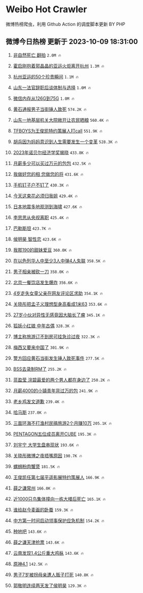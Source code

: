# Weibo Hot Crawler 



微博热榜爬虫，利用 Github Action 的调度脚本更新 BY PHP 


## 微博今日热榜 更新于 2023-10-09 18:31:00 
1. [非自然死亡 翻拍](https://s.weibo.com/weibo?q=%E9%9D%9E%E8%87%AA%E7%84%B6%E6%AD%BB%E4%BA%A1%20%E7%BF%BB%E6%8B%8D&t=31&band_rank=1&Refer=top) `2.0M 🔥` 

1. [霍启刚抱着郭晶晶的亚运火炬离开杭州](https://s.weibo.com/weibo?q=%23%E9%9C%8D%E5%90%AF%E5%88%9A%E6%8A%B1%E7%9D%80%E9%83%AD%E6%99%B6%E6%99%B6%E7%9A%84%E4%BA%9A%E8%BF%90%E7%81%AB%E7%82%AC%E7%A6%BB%E5%BC%80%E6%9D%AD%E5%B7%9E%23&t=31&band_rank=2&Refer=top) `1.3M 🔥` 

1. [杭州亚运的50个珍贵瞬间](https://s.weibo.com/weibo?q=%23%E6%9D%AD%E5%B7%9E%E4%BA%9A%E8%BF%90%E7%9A%8450%E4%B8%AA%E7%8F%8D%E8%B4%B5%E7%9E%AC%E9%97%B4%23&t=31&band_rank=3&Refer=top) `1.1M 🔥` 

1. [山东一法官辞职后谈体制与选择](https://s.weibo.com/weibo?q=%23%E5%B1%B1%E4%B8%9C%E4%B8%80%E6%B3%95%E5%AE%98%E8%BE%9E%E8%81%8C%E5%90%8E%E8%B0%88%E4%BD%93%E5%88%B6%E4%B8%8E%E9%80%89%E6%8B%A9%23&t=31&band_rank=4&Refer=top) `1.0M 🔥` 

1. [微信内存从126G到75G](https://s.weibo.com/weibo?q=%23%E5%BE%AE%E4%BF%A1%E5%86%85%E5%AD%98%E4%BB%8E126G%E5%88%B075G%23&t=31&band_rank=5&Refer=top) `1.0M 🔥` 

1. [黄石通报男子当街锤人致死](https://s.weibo.com/weibo?q=%23%E9%BB%84%E7%9F%B3%E9%80%9A%E6%8A%A5%E7%94%B7%E5%AD%90%E5%BD%93%E8%A1%97%E9%94%A4%E4%BA%BA%E8%87%B4%E6%AD%BB%23&t=31&band_rank=6&Refer=top) `574.2K 🔥` 

1. [山东一地基层机关大院敞开让农民晒粮](https://s.weibo.com/weibo?q=%23%E5%B1%B1%E4%B8%9C%E4%B8%80%E5%9C%B0%E5%9F%BA%E5%B1%82%E6%9C%BA%E5%85%B3%E5%A4%A7%E9%99%A2%E6%95%9E%E5%BC%80%E8%AE%A9%E5%86%9C%E6%B0%91%E6%99%92%E7%B2%AE%23&t=31&band_rank=7&Refer=top) `560.4K 🔥` 

1. [TFBOYS为王俊凯特约策展人打call](https://s.weibo.com/weibo?q=%23TFBOYS%E4%B8%BA%E7%8E%8B%E4%BF%8A%E5%87%AF%E7%89%B9%E7%BA%A6%E7%AD%96%E5%B1%95%E4%BA%BA%E6%89%93call%23&t=31&band_rank=8&Refer=top) `551.9K 🔥` 

1. [胡兵因为妈妈意识到人生需要发生一个变革](https://s.weibo.com/weibo?q=%23%E8%83%A1%E5%85%B5%E5%9B%A0%E4%B8%BA%E5%A6%88%E5%A6%88%E6%84%8F%E8%AF%86%E5%88%B0%E4%BA%BA%E7%94%9F%E9%9C%80%E8%A6%81%E5%8F%91%E7%94%9F%E4%B8%80%E4%B8%AA%E5%8F%98%E9%9D%A9%23&t=31&band_rank=9&Refer=top) `528.3K 🔥` 

1. [2023年诺贝尔经济学奖揭晓](https://s.weibo.com/weibo?q=%232023%E5%B9%B4%E8%AF%BA%E8%B4%9D%E5%B0%94%E7%BB%8F%E6%B5%8E%E5%AD%A6%E5%A5%96%E6%8F%AD%E6%99%93%23&t=31&band_rank=10&Refer=top) `433.8K 🔥` 

1. [月薪多少可以买过万元的包包](https://s.weibo.com/weibo?q=%23%E6%9C%88%E8%96%AA%E5%A4%9A%E5%B0%91%E5%8F%AF%E4%BB%A5%E4%B9%B0%E8%BF%87%E4%B8%87%E5%85%83%E7%9A%84%E5%8C%85%E5%8C%85%23&t=31&band_rank=11&Refer=top) `432.5K 🔥` 

1. [我做好您的相 您做您的将](https://s.weibo.com/weibo?q=%E6%88%91%E5%81%9A%E5%A5%BD%E6%82%A8%E7%9A%84%E7%9B%B8%20%E6%82%A8%E5%81%9A%E6%82%A8%E7%9A%84%E5%B0%86&t=31&band_rank=12&Refer=top) `431.6K 🔥` 

1. [手机钉子户不钉了](https://s.weibo.com/weibo?q=%23%E6%89%8B%E6%9C%BA%E9%92%89%E5%AD%90%E6%88%B7%E4%B8%8D%E9%92%89%E4%BA%86%23&t=31&band_rank=13&Refer=top) `430.3K 🔥` 

1. [今天这束花必须归我姐](https://s.weibo.com/weibo?q=%23%E4%BB%8A%E5%A4%A9%E8%BF%99%E6%9D%9F%E8%8A%B1%E5%BF%85%E9%A1%BB%E5%BD%92%E6%88%91%E5%A7%90%23&t=31&band_rank=14&Refer=top) `429.4K 🔥` 

1. [日本地震多地观测到海啸](https://s.weibo.com/weibo?q=%23%E6%97%A5%E6%9C%AC%E5%9C%B0%E9%9C%87%E5%A4%9A%E5%9C%B0%E8%A7%82%E6%B5%8B%E5%88%B0%E6%B5%B7%E5%95%B8%23&t=31&band_rank=15&Refer=top) `427.6K 🔥` 

1. [李思思从央视离职](https://s.weibo.com/weibo?q=%23%E6%9D%8E%E6%80%9D%E6%80%9D%E4%BB%8E%E5%A4%AE%E8%A7%86%E7%A6%BB%E8%81%8C%23&t=31&band_rank=16&Refer=top) `425.4K 🔥` 

1. [巴勒斯坦](https://s.weibo.com/weibo?q=%23%E5%B7%B4%E5%8B%92%E6%96%AF%E5%9D%A6%23&t=31&band_rank=17&Refer=top) `423.7K 🔥` 

1. [侯明昊 智性恋](https://s.weibo.com/weibo?q=%E4%BE%AF%E6%98%8E%E6%98%8A%20%E6%99%BA%E6%80%A7%E6%81%8B&t=31&band_rank=18&Refer=top) `423.6K 🔥` 

1. [我那190的甜妹爱豆](https://s.weibo.com/weibo?q=%23%E6%88%91%E9%82%A3190%E7%9A%84%E7%94%9C%E5%A6%B9%E7%88%B1%E8%B1%86%23&t=31&band_rank=19&Refer=top) `360.0K 🔥` 

1. [在以色列华人中至少3人中弹4人失联](https://s.weibo.com/weibo?q=%23%E5%9C%A8%E4%BB%A5%E8%89%B2%E5%88%97%E5%8D%8E%E4%BA%BA%E4%B8%AD%E8%87%B3%E5%B0%913%E4%BA%BA%E4%B8%AD%E5%BC%B94%E4%BA%BA%E5%A4%B1%E8%81%94%23&t=31&band_rank=20&Refer=top) `358.5K 🔥` 

1. [男子相亲被砍一刀](https://s.weibo.com/weibo?q=%23%E7%94%B7%E5%AD%90%E7%9B%B8%E4%BA%B2%E8%A2%AB%E7%A0%8D%E4%B8%80%E5%88%80%23&t=31&band_rank=21&Refer=top) `358.0K 🔥` 

1. [北京一餐饮店发生爆炸](https://s.weibo.com/weibo?q=%23%E5%8C%97%E4%BA%AC%E4%B8%80%E9%A4%90%E9%A5%AE%E5%BA%97%E5%8F%91%E7%94%9F%E7%88%86%E7%82%B8%23&t=31&band_rank=22&Refer=top) `356.6K 🔥` 

1. [4岁走失女童父亲在网友评论区求助](https://s.weibo.com/weibo?q=%234%E5%B2%81%E8%B5%B0%E5%A4%B1%E5%A5%B3%E7%AB%A5%E7%88%B6%E4%BA%B2%E5%9C%A8%E7%BD%91%E5%8F%8B%E8%AF%84%E8%AE%BA%E5%8C%BA%E6%B1%82%E5%8A%A9%23&t=31&band_rank=23&Refer=top) `354.1K 🔥` 

1. [关晓彤把孟子义理想型身高看成1米63](https://s.weibo.com/weibo?q=%23%E5%85%B3%E6%99%93%E5%BD%A4%E6%8A%8A%E5%AD%9F%E5%AD%90%E4%B9%89%E7%90%86%E6%83%B3%E5%9E%8B%E8%BA%AB%E9%AB%98%E7%9C%8B%E6%88%901%E7%B1%B363%23&t=31&band_rank=24&Refer=top) `353.6K 🔥` 

1. [27岁小伙对异性无感竟因大脑长了瘤](https://s.weibo.com/weibo?q=%2327%E5%B2%81%E5%B0%8F%E4%BC%99%E5%AF%B9%E5%BC%82%E6%80%A7%E6%97%A0%E6%84%9F%E7%AB%9F%E5%9B%A0%E5%A4%A7%E8%84%91%E9%95%BF%E4%BA%86%E7%98%A4%23&t=31&band_rank=25&Refer=top) `345.1K 🔥` 

1. [狐妖小红娘 中年古偶](https://s.weibo.com/weibo?q=%E7%8B%90%E5%A6%96%E5%B0%8F%E7%BA%A2%E5%A8%98%20%E4%B8%AD%E5%B9%B4%E5%8F%A4%E5%81%B6&t=31&band_rank=26&Refer=top) `328.3K 🔥` 

1. [博主称旅游订不到房可挂急诊过夜](https://s.weibo.com/weibo?q=%23%E5%8D%9A%E4%B8%BB%E7%A7%B0%E6%97%85%E6%B8%B8%E8%AE%A2%E4%B8%8D%E5%88%B0%E6%88%BF%E5%8F%AF%E6%8C%82%E6%80%A5%E8%AF%8A%E8%BF%87%E5%A4%9C%23&t=31&band_rank=27&Refer=top) `322.3K 🔥` 

1. [梅西又要来中国了](https://s.weibo.com/weibo?q=%23%E6%A2%85%E8%A5%BF%E5%8F%88%E8%A6%81%E6%9D%A5%E4%B8%AD%E5%9B%BD%E4%BA%86%23&t=31&band_rank=28&Refer=top) `301.9K 🔥` 

1. [警方回应黄石当街发生锤人致死事件](https://s.weibo.com/weibo?q=%23%E8%AD%A6%E6%96%B9%E5%9B%9E%E5%BA%94%E9%BB%84%E7%9F%B3%E5%BD%93%E8%A1%97%E5%8F%91%E7%94%9F%E9%94%A4%E4%BA%BA%E8%87%B4%E6%AD%BB%E4%BA%8B%E4%BB%B6%23&t=31&band_rank=29&Refer=top) `277.5K 🔥` 

1. [BSS去录制RM了](https://s.weibo.com/weibo?q=%23BSS%E5%8E%BB%E5%BD%95%E5%88%B6RM%E4%BA%86%23&t=31&band_rank=30&Refer=top) `255.2K 🔥` 

1. [蓝盈莹 浣碧最爱的两个男人都在身边了](https://s.weibo.com/weibo?q=%E8%93%9D%E7%9B%88%E8%8E%B9%20%E6%B5%A3%E7%A2%A7%E6%9C%80%E7%88%B1%E7%9A%84%E4%B8%A4%E4%B8%AA%E7%94%B7%E4%BA%BA%E9%83%BD%E5%9C%A8%E8%BA%AB%E8%BE%B9%E4%BA%86&t=31&band_rank=31&Refer=top) `250.2K 🔥` 

1. [月薪4000的小镇青年背过万的包](https://s.weibo.com/weibo?q=%23%E6%9C%88%E8%96%AA4000%E7%9A%84%E5%B0%8F%E9%95%87%E9%9D%92%E5%B9%B4%E8%83%8C%E8%BF%87%E4%B8%87%E7%9A%84%E5%8C%85%23&t=31&band_rank=32&Refer=top) `241.9K 🔥` 

1. [老乡鸡发文道歉](https://s.weibo.com/weibo?q=%23%E8%80%81%E4%B9%A1%E9%B8%A1%E5%8F%91%E6%96%87%E9%81%93%E6%AD%89%23&t=31&band_rank=33&Refer=top) `239.4K 🔥` 

1. [哈马斯](https://s.weibo.com/weibo?q=%23%E5%93%88%E9%A9%AC%E6%96%AF%23&t=31&band_rank=34&Refer=top) `237.0K 🔥` 

1. [三面环海不打渔村民搞旅游2个月赚10万](https://s.weibo.com/weibo?q=%23%E4%B8%89%E9%9D%A2%E7%8E%AF%E6%B5%B7%E4%B8%8D%E6%89%93%E6%B8%94%E6%9D%91%E6%B0%91%E6%90%9E%E6%97%85%E6%B8%B82%E4%B8%AA%E6%9C%88%E8%B5%9A10%E4%B8%87%23&t=31&band_rank=35&Refer=top) `205.1K 🔥` 

1. [PENTAGON五位成员离开CUBE](https://s.weibo.com/weibo?q=%23PENTAGON%E4%BA%94%E4%BD%8D%E6%88%90%E5%91%98%E7%A6%BB%E5%BC%80CUBE%23&t=31&band_rank=36&Refer=top) `195.3K 🔥` 

1. [刘宇宁 大学生盘串现状](https://s.weibo.com/weibo?q=%E5%88%98%E5%AE%87%E5%AE%81%20%E5%A4%A7%E5%AD%A6%E7%94%9F%E7%9B%98%E4%B8%B2%E7%8E%B0%E7%8A%B6&t=31&band_rank=37&Refer=top) `193.6K 🔥` 

1. [关晓彤微博之夜捂嘴原因](https://s.weibo.com/weibo?q=%23%E5%85%B3%E6%99%93%E5%BD%A4%E5%BE%AE%E5%8D%9A%E4%B9%8B%E5%A4%9C%E6%8D%82%E5%98%B4%E5%8E%9F%E5%9B%A0%23&t=31&band_rank=38&Refer=top) `190.7K 🔥` 

1. [螺蛳粉肉蟹煲](https://s.weibo.com/weibo?q=%23%E8%9E%BA%E8%9B%B3%E7%B2%89%E8%82%89%E8%9F%B9%E7%85%B2%23&t=31&band_rank=39&Refer=top) `181.5K 🔥` 

1. [王俊凯任第七届平遥影展特约策展人](https://s.weibo.com/weibo?q=%23%E7%8E%8B%E4%BF%8A%E5%87%AF%E4%BB%BB%E7%AC%AC%E4%B8%83%E5%B1%8A%E5%B9%B3%E9%81%A5%E5%BD%B1%E5%B1%95%E7%89%B9%E7%BA%A6%E7%AD%96%E5%B1%95%E4%BA%BA%23&t=31&band_rank=40&Refer=top) `166.9K 🔥` 

1. [薛之谦常州](https://s.weibo.com/weibo?q=%23%E8%96%9B%E4%B9%8B%E8%B0%A6%E5%B8%B8%E5%B7%9E%23&t=31&band_rank=41&Refer=top) `166.0K 🔥` 

1. [近1000只鸟集体撞向一栋大楼后死亡](https://s.weibo.com/weibo?q=%23%E8%BF%911000%E5%8F%AA%E9%B8%9F%E9%9B%86%E4%BD%93%E6%92%9E%E5%90%91%E4%B8%80%E6%A0%8B%E5%A4%A7%E6%A5%BC%E5%90%8E%E6%AD%BB%E4%BA%A1%23&t=31&band_rank=42&Refer=top) `165.1K 🔥` 

1. [谁给赵今麦画的卧蚕](https://s.weibo.com/weibo?q=%23%E8%B0%81%E7%BB%99%E8%B5%B5%E4%BB%8A%E9%BA%A6%E7%94%BB%E7%9A%84%E5%8D%A7%E8%9A%95%23&t=31&band_rank=43&Refer=top) `159.3K 🔥` 

1. [中方第一时间启动领事保护应急机制](https://s.weibo.com/weibo?q=%23%E4%B8%AD%E6%96%B9%E7%AC%AC%E4%B8%80%E6%97%B6%E9%97%B4%E5%90%AF%E5%8A%A8%E9%A2%86%E4%BA%8B%E4%BF%9D%E6%8A%A4%E5%BA%94%E6%80%A5%E6%9C%BA%E5%88%B6%23&t=31&band_rank=44&Refer=top) `154.2K 🔥` 

1. [种地吧](https://s.weibo.com/weibo?q=%E7%A7%8D%E5%9C%B0%E5%90%A7&t=31&band_rank=45&Refer=top) `143.6K 🔥` 

1. [薛之谦天津抢票](https://s.weibo.com/weibo?q=%E8%96%9B%E4%B9%8B%E8%B0%A6%E5%A4%A9%E6%B4%A5%E6%8A%A2%E7%A5%A8&t=31&band_rank=46&Refer=top) `143.6K 🔥` 

1. [云南发现1.4公斤重大鸡枞](https://s.weibo.com/weibo?q=%23%E4%BA%91%E5%8D%97%E5%8F%91%E7%8E%B01.4%E5%85%AC%E6%96%A4%E9%87%8D%E5%A4%A7%E9%B8%A1%E6%9E%9E%23&t=31&band_rank=47&Refer=top) `143.6K 🔥` 

1. [原神4.1](https://s.weibo.com/weibo?q=%23%E5%8E%9F%E7%A5%9E4.1%23&t=31&band_rank=48&Refer=top) `142.5K 🔥` 

1. [男子7岁被拐母亲遭人贩子打死](https://s.weibo.com/weibo?q=%23%E7%94%B7%E5%AD%907%E5%B2%81%E8%A2%AB%E6%8B%90%E6%AF%8D%E4%BA%B2%E9%81%AD%E4%BA%BA%E8%B4%A9%E5%AD%90%E6%89%93%E6%AD%BB%23&t=31&band_rank=49&Refer=top) `140.8K 🔥` 

1. [郭敬明连续两天发了侯明昊](https://s.weibo.com/weibo?q=%23%E9%83%AD%E6%95%AC%E6%98%8E%E8%BF%9E%E7%BB%AD%E4%B8%A4%E5%A4%A9%E5%8F%91%E4%BA%86%E4%BE%AF%E6%98%8E%E6%98%8A%23&t=31&band_rank=50&Refer=top) `129.3K 🔥` 

